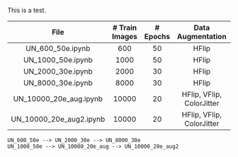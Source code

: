 This is a test.<br>

File | # Train Images | # Epochs | Data Augmentation | Continue Trained On 
:--------:|:--------------:|:--------:|:-----------------:|:---------------:|
UN_600_50e.ipynb | 600 | 50 | HFlip | × 
UN_1000_50e.ipynb | 1000 | 50 | HFlip | ×
UN_2000_30e.ipynb  | 2000 | 30 | HFlip | UN_600_50e.ipynb
UN_8000_30e.ipynb  | 8000 | 30 | HFlip | UN_2000_30e.ipynb 
UN_10000_20e_aug.ipynb  |  10000   |   20   |     HFlip, VFlip, ColorJitter      |   UN_1000_50e.ipynb
UN_10000_20e_aug2.ipynb |  10000   |   20   |     HFlip, VFlip, ColorJitter      |   UN_10000_20e_aug.ipynb<br>

`UN_600_50e --> UN_2000_30e --> UN_8000_30e`<br>
`UN_1000_50e --> UN_10000_20e_aug --> UN_10000_20e_aug2`